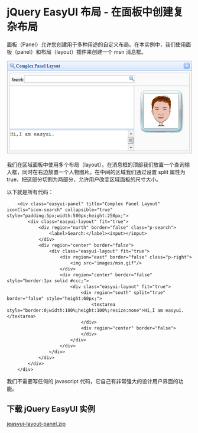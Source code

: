 # jQuery EasyUI 布局 - 在面板中创建复杂布局

面板（Panel）允许您创建用于多种用途的自定义布局。在本实例中，我们使用面板（panel）和布局（layout）插件来创建一个 msn 消息框。

![](img/panel.png)

我们在区域面板中使用多个布局（layout）。在消息框的顶部我们放置一个查询输入框，同时在右边放置一个人物图片。在中间的区域我们通过设置 split 属性为 true，把这部分切割为两部分，允许用户改变区域面板的尺寸大小。

以下就是所有代码：

```
	<div class="easyui-panel" title="Complex Panel Layout" iconCls="icon-search" collapsible="true" style="padding:5px;width:500px;height:250px;">
		<div class="easyui-layout" fit="true">
			<div region="north" border="false" class="p-search">
				<label>Search:</label><input></input>
			</div>
			<div region="center" border="false">
				<div class="easyui-layout" fit="true">
					<div region="east" border="false" class="p-right">
						<img src="images/msn.gif"/>
					</div>
					<div region="center" border="false" style="border:1px solid #ccc;">
						<div class="easyui-layout" fit="true">
							<div region="south" split="true" border="false" style="height:60px;">
								<textarea style="border:0;width:100%;height:100%;resize:none">Hi,I am easyui.</textarea>
							</div>
							<div region="center" border="false">
							</div>
						</div>
					</div>
				</div>
			</div>
		</div>
	</div>

```

我们不需要写任何的 javascript 代码，它自己有非常强大的设计用户界面的功能。

## 下载 jQuery EasyUI 实例

[jeasyui-layout-panel.zip](/try/jeasyui/download/jeasyui-layout-panel.zip)

 